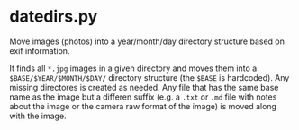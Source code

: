 # datedirs.py

Move images (photos) into a year/month/day directory structure based
on exif information.

It finds all `*.jpg` images in a given directory and moves them into a
`$BASE/$YEAR/$MONTH/$DAY/` directory structure (the `$BASE` is
hardcoded).
Any missing directores is created as needed.
Any file that has the same base name as the image but a differen
suffix (e.g. a `.txt` or `.md` file with notes about the image or the
camera raw format of the image) is moved along with the image.
